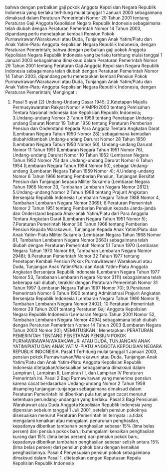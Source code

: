 bahwa dengan perbaikan gaji pokok Anggota Kepolisian Negara Republik Indonesia yang berlaku terhitung mulai tanggal 1 Januari 2003 sebagaimana dimaksud dalam Peraturan Pemerintah Nomor 29 Tahun 2001 tentang Peraturan Gaji Anggota Kepolisian Negara Republik Indonesia sebagaimana telah diubah dengan Peraturan Pemerintah Nomor 14 Tahun 2003, dipandang perlu menetapkan kembali Pensiun Pokok Purnawirawan/Warakawuri atau Duda, Tunjangan Anak Yatim/Piatu dan Anak Yatim-Piatu Anggota Kepolisian Negara Republik Indonesia, dengan Peraturan Pemerintah; bahwa dengan perbaikan gaji pokok Anggota Kepolisian Negara Republik Indonesia yang berlaku terhitung mulai tanggal 1 Januari 2003 sebagaimana dimaksud dalam Peraturan Pemerintah Nomor 29 Tahun 2001 tentang Peraturan Gaji Anggota Kepolisian Negara Republik Indonesia sebagaimana telah diubah dengan Peraturan Pemerintah Nomor 14 Tahun 2003, dipandang perlu menetapkan kembali Pensiun Pokok Purnawirawan/Warakawuri atau Duda, Tunjangan Anak Yatim/Piatu dan Anak Yatim-Piatu Anggota Kepolisian Negara Republik Indonesia, dengan Peraturan Pemerintah;
Mengingat :

1. Pasal 5 ayat (2) Undang-Undang Dasar 1945;
2.Ketetapan Majelis Permusyawaratan Rakyat Nomor VI/MPR/2000 tentang Pemisahan Tentara Nasional Indonesia dan Kepolisian Republik Indonesia;
3.Undang-undang Nomor 2 Tahun 1959 tentang Penetapan Undang-undang Darurat Nomor 19 Tahun 1950 tentang Peraturan Pemberian Pensiun dan Onderstand Kepada Para Anggota Tentara Angkatan Darat (Lembaran Negara Tahun 1950 Nomor 28); sebagaimana kemudian diubah/ditambah Undang-undang Darurat Nomor 28 Tahun 1950 (Lembaran Negara Tahun 1950 Nomor 50), Undang-undang Darurat Nomor 11 Tahun 1951 (Lembaran Negara Tahun 1951 Nomor 76), Undang-undang Darurat Nomor 10 Tahun 1952 (Lembaran Negara Tahun 1952 Nomor 75) dan Undang-undang Darurat Nomor 6 Tahun 1954 (Lembaran Negara Tahun 1954 Nomor 50), sebagai Undang-undang (Lembaran Negara Tahun 1959 Nomor 4);
4.Undang-undang Nomor 6 Tahun 1966 tentang Pemberian Pensiun, Tunjangan Bersifat Pensiun dan Tunjangan kepada Militer Sukarela (Lembaran Negara Tahun 1966 Nomor 33, Tambahan Lembaran Negara Nomor 2812);
5.Undang-undang Nomor 2 Tahun 1988 tentang Prajurit Angkatan Bersenjata Republik Indonesia (Lembaran Negara Tahun 1988 Nomor 4, Tambahan Lembaran Negara Nomor 3369);
6.Peraturan Pemerintah Nomor 2 Tahun 1951 tentang Pemberian Pensiun kepada Janda-janda dan Onderstand kepada Anak-anak Yatim/Piatu dari Para Anggota Tentara Angkatan Darat (Lembaran Negara Tahun 1951 Nomor 5);
7.Peraturan Pemerintah Nomor 36 Tahun 1968 tentang Pemberian Pensiun Kepada Warakawuri, Tunjangan Kepada Anak Yatim/Piatu dan Anak Yatim-Piatu Militer Sukarela (Lembaran Negara Tahun 1968 Nomor 61, Tambahan Lembaran Negara Nomor 2663) sebagaimana telah diubah dengan Peraturan Pemerintah Nomor 51 Tahun 1970 (Lembaran Negara Tahun 1970 Nomor 69, Tambahan Lembaran Negara Nomor 2948);
8.Peraturan Pemerintah Nomor 32 Tahun 1977 tentang Penetapan Kembali Pensiun Pokok Purnawirawan/ Warakawuri atau Duda, Tunjangan Anak Yatim/Piatu dan Anak Yatim-Piatu Anggota Angkatan Bersenjata Republik Indonesia (Lembaran Negara Tahun 1977 Nomor 53, Tambahan Lembaran Negara Nomor 3111) sebagaimana telah beberapa kali diubah, terakhir dengan Peraturan Pemerintah Nomor 31 Tahun 1997 (Lembaran Negara Tahun 1997 Nomor 70);
9.Peraturan Pemerintah Nomor 6 Tahun 1990 tentang Administrasi Prajurit Angkatan Bersenjata Republik Indonesia (Lembaran Negara Tahun 1990 Nomor 9, Tambahan Lembaran Negara Nomor 3402);
10.Peraturan Pemerintah Nomor 29 Tahun 2001 tentang Peraturan Gaji Anggota Kepolisian Negara Republik Indonesia (Lembaran Negara Tahun 2001 Nomor 52, Tambahan Lembaran Negara Nomor 4094) sebagaimana telah diubah dengan Peraturan Pemerintah Nomor 14 Tahun 2003 (Lembaran Negara Tahun 2003 Nomor 20);
MEMUTUSKAN :
 Menetapkan: PERATURAN PEMERINTAH TENTANG PENETAPAN PENSIUN POKOK PURNAWIRAWAN/WARAKAWURI ATAU DUDA, TUNJANGAN ANAK YATIM/PIATU DAN ANAK YATIM-PIATU ANGGOTA KEPOLISIAN NEGARA REPUBLIK INDONESIA. Pasal 1 Terhitung mulai tanggal 1 Januari 2003, pensiun pokok Purnawirawan/Warakawuri atau Duda, Tunjangan Anak Yatim/Piatu dan Anak Yatim-Piatu Anggota Kepolisian Republik Indonesia ditetapkan/disesuaikan sebagaimana dimaksud dalam Lampiran I, Lampiran II, Lampiran III, dan Lampiran IV Peraturan Pemerintah ini. Pasal 2 Bagi Purnawirawan yang menerima pensiun karena cacat berdasarkan Undang-undang Nomor 2 Tahun 1959 disamping tunjangan-tunjangan sebagaimana dimaksud dalam Peraturan Pemerintah ini diberikan pula tunjangan cacat menurut ketentuan perundang-undangan yang berlaku. Pasal 3 Bagi Pensiunan Warakawuri atau Duda Anggota Kepolisian Republik Indonesia yang dipensiun sebelum tanggal 1 Juli 2001, setelah pensiun pokoknya disesuaikan menurut Peraturan Pemerintah ini ternyata :
a.tidak mengalami kenaikan atau mengalami penurunan penghasilan, kepadanya diberikan tambahan penghasilan sebesar 15% (lima belas persen) dari pensiun pokok baru;
b.mengalami kenaikan penghasilan kurang dari 15% (lima belas persen) dari pensiun pokok baru, kepadanya diberikan tambahan penghasilan sebesar selisih antara 15% (lima belas persen) dari pensiun pokok baru dengan kenaikan penghasilannya. Pasal 4 Penyesuaian pensiun pokok sebagaimana dimaksud dalam Pasal 1, ditetapkan dengan Keputusan Kepala Kepolisian Republik Indonesia